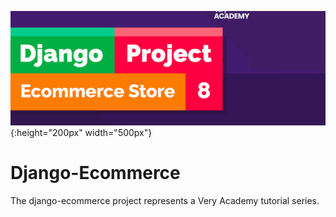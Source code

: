 ![alt text](test.png){:height="200px" width="500px"}
# Django-Ecommerce
The django-ecommerce project represents a Very Academy tutorial series.


